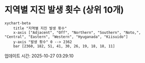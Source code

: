 # 지역별 지진 발생 횟수 (상위 10개)

```mermaid
xychart-beta
    title "지역별 지진 발생 횟수"
    x-axis ["Adjacent", "Off", "Northern", "Southern", "Noto,", "Central", "Eastern", "Western", "Hyuganada", "Kiisuido"]
    y-axis "발생 횟수" 0 --> 2362
    bar [2360, 182, 51, 41, 30, 26, 19, 18, 18, 11]
```

업데이트 시간: 2025-10-27 03:29:10
